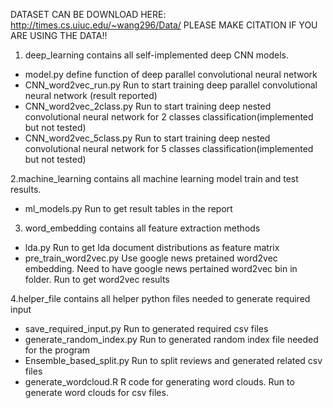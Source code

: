 DATASET CAN BE DOWNLOAD HERE: http://times.cs.uiuc.edu/~wang296/Data/
PLEASE MAKE CITATION IF YOU ARE USING THE DATA!!

1. deep_learning contains all self-implemented deep CNN models. 
- model.py 
define function of deep parallel convolutional neural network 
- CNN_word2vec_run.py
Run to start training deep parallel convolutional neural network (result reported)
- CNN_word2vec_2class.py
Run to start training deep nested convolutional neural network for 2 classes classification(implemented but not tested)
- CNN_word2vec_5class.py
Run to start training deep nested convolutional neural network for 5 classes classification(implemented but not tested)

2.machine_learning contains all machine learning model train and test results.
- ml_models.py
Run to get result tables in the report

3. word_embedding contains all feature extraction methods 
- lda.py
Run to get lda document distributions as feature matrix
- pre_train_word2vec.py
Use google news pretained word2vec embedding. Need to have google news pertained word2vec bin in folder. Run to get word2vec results

4.helper_file contains all helper python files needed to generate required input 
- save_required_input.py
Run to generated required csv files
- generate_random_index.py
Run to generated random index file needed for the program
- Ensemble_based_split.py
Run to split reviews and generated related csv files
- generate_wordcloud.R
R code for generating word clouds. Run to generate word clouds for csv files. 
